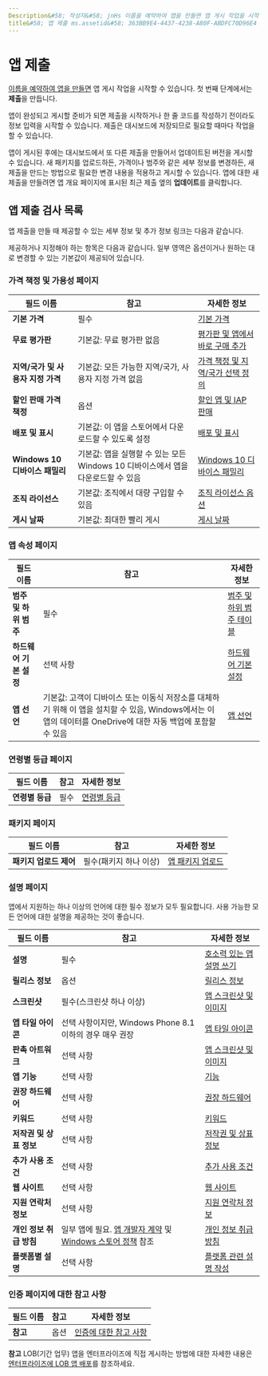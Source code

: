 ```yaml
---
Description&#58; 작성자&#58; jnHs 이름을 예약하여 앱을 만들면 앱 게시 작업을 시작할 수 있습니다. 첫 번째 단계에서는 제출을 만듭니다.
title&#58; 앱 제출 ms.assetid&#58; 363BB9E4-4437-4238-A80F-ABDFC70D96E4 키워드&#58; 앱 제출 키워드&#58; 필수 정보 키워드&#58; 필수 필드 키워드&#58; 필수 데이터 키워드&#58; 검사 목록
---
```


# 앱 제출


[이름을 예약하여 앱을 만들면](create-your-app-by-reserving-a-name.md) 앱 게시 작업을 시작할 수 있습니다. 첫 번째 단계에서는 **제출**을 만듭니다.

앱이 완성되고 게시할 준비가 되면 제출을 시작하거나 한 줄 코드를 작성하기 전이라도 정보 입력을 시작할 수 있습니다. 제출은 대시보드에 저장되므로 필요할 때마다 작업을 할 수 있습니다.

앱이 게시된 후에는 대시보드에서 또 다른 제출을 만들어서 업데이트된 버전을 게시할 수 있습니다. 새 패키지를 업로드하든, 가격이나 범주와 같은 세부 정보를 변경하든, 새 제출을 만드는 방법으로 필요한 변경 내용을 적용하고 게시할 수 있습니다. 앱에 대한 새 제출을 만들려면 앱 개요 페이지에 표시된 최근 제출 옆의 **업데이트**를 클릭합니다.

## 앱 제출 검사 목록


앱 제출을 만들 때 제공할 수 있는 세부 정보 및 추가 정보 링크는 다음과 같습니다.

제공하거나 지정해야 하는 항목은 다음과 같습니다. 일부 영역은 옵션이거나 원하는 대로 변경할 수 있는 기본값이 제공되어 있습니다.

### 가격 책정 및 가용성 페이지
| 필드 이름                    | 참고                                       | 자세한 정보                                                             |
|-------------------------------|---------------------------------------------|---------------------------------------------------------------------------|
| **기본 가격**                | 필수                                    | [기본 가격](set-app-pricing-and-availability.md#base-price)              |
| **무료 평가판**                | 기본값: 무료 평가판 없음                      | [평가판 및 앱에서 바로 구매 추가](https://msdn.microsoft.com/library/windows/apps/jj193599)  |
| **지역/국가 및 사용자 지정 가격** | 기본값: 모든 가능한 지역/국가, 사용자 지정 가격 없음 | [가격 책정 및 지역/국가 선택 정의](define-pricing-and-market-selection.md)              |
| **할인 판매 가격 책정**              | 옵션                                    | [할인 앱 및 IAP 판매](put-apps-and-iaps-on-sale.md)                                       |
| **배포 및 표시** | 기본값: 이 앱을 스토어에서 다운로드할 수 있도록 설정 | [배포 및 표시](set-app-pricing-and-availability.md#distribution-and-visibility) | 
| **Windows 10 디바이스 패밀리**  | 기본값: 앱을 실행할 수 있는 모든 Windows 10 디바이스에서 앱을 다운로드할 수 있음 | [Windows 10 디바이스 패밀리](set-app-pricing-and-availability.md#windows-10-device-families) | 
| **조직 라이선스**    | 기본값: 조직에서 대량 구입할 수 있음 | [조직 라이선스 옵션](organizational-licensing.md)                        | 
| **게시 날짜**                | 기본값: 최대한 빨리 게시      | [게시 날짜](set-app-pricing-and-availability.md#publish-date)          |



### 앱 속성 페이지

| 필드 이름                    | 참고                                       | 자세한 정보                                                             |
|-------------------------------|---------------------------------------------|---------------------------------------------------------------------------|
| **범주 및 하위 범주**  | 필수                                    | [범주 및 하위 범주 테이블](category-and-subcategory-table.md)       |
| **하드웨어 기본 설정**      | 선택 사항                                    | [하드웨어 기본 설정](enter-app-properties.md#hardware_preferences)      |
| **앱 선언**          | 기본값: 고객이 디바이스 또는 이동식 저장소를 대체하기 위해 이 앱을 설치할 수 있음, Windows에서는 이 앱의 데이터를 OneDrive에 대한 자동 백업에 포함할 수 있음 | [앱 선언](app-declarations.md) |



### 연령별 등급 페이지

| 필드 이름                    | 참고                                       | 자세한 정보                          |
|-------------------------------|---------------------------------------------|----------------------------------------|
| **연령별 등급**               | 필수                                    | [연령별 등급](age-ratings.md)          |



### 패키지 페이지

| 필드 이름                    | 참고                                       | 자세한 정보                          |
|-------------------------------|---------------------------------------------|----------------------------------------|
| **패키지 업로드 제어**    | 필수(패키지 하나 이상)             | [앱 패키지 업로드](upload-app-packages.md) | 



### 설명 페이지

앱에서 지원하는 하나 이상의 언어에 대한 필수 정보가 모두 필요합니다. 사용 가능한 모든 언어에 대한 설명을 제공하는 것이 좋습니다.

| 필드 이름                    | 참고                                       | 자세한 정보                                                     |
|-------------------------------|---------------------------------------------|-------------------------------------------------------------------|
| **설명**               | 필수                                    | [호소력 있는 앱 설명 쓰기](write-a-great-app-description.md) | 
| **릴리스 정보**             | 옵션                                    | [릴리스 정보](create-app-descriptions.md#release-notes)         |
| **스크린샷**               | 필수(스크린샷 하나 이상)          | [앱 스크린샷 및 이미지](app-screenshots-and-images.md)       |
| **앱 타일 아이콘**             | 선택 사항이지만, Windows Phone 8.1 이하의 경우 매우 권장 | [앱 타일 아이콘](create-app-descriptions.md#app-tile-icon) | 
| **판촉 아트워크**       | 선택 사항                                    | [앱 스크린샷 및 이미지](app-screenshots-and-images.md)       | 
| **앱 기능**              | 선택 사항                                    | [기능](create-app-descriptions.md#app-features)               |
| **권장 하드웨어**      | 선택 사항                                    | [권장 하드웨어](create-app-descriptions.md#recommended-hardware) | 
| **키워드**                  | 선택 사항                                    | [키워드](create-app-descriptions.md#keywords)                   |
| **저작권 및 상표 정보** | 선택 사항                                 | [저작권 및 상표 정보](create-app-descriptions.md#copyright-and-trademark-info) | 
| **추가 사용 조건**  | 선택 사항                                    | [추가 사용 조건](create-app-descriptions.md#additional-license-terms) | 
| **웹 사이트**                   | 선택 사항                                    | [웹 사이트](create-app-descriptions.md#website)                     |
| **지원 연락처 정보**      | 선택 사항                                    | [지원 연락처 정보](create-app-descriptions.md)                | 
| **개인 정보 취급 방침**            | 일부 앱에 필요. [앱 개발자 계약](https://msdn.microsoft.com/library/windows/apps/hh694058) 및 [Windows 스토어 정책](https://msdn.microsoft.com/library/windows/apps/dn764944.aspx#pol_10_5_1) 참조 | [개인 정보 취급 방침](create-app-descriptions.md#privacy-policy) | 
| **플랫폼별 설명** | 선택 사항                               | [플랫폼 관련 설명 작성](create-platform-specific-descriptions.md) |



### 인증 페이지에 대한 참고 사항

| 필드 이름                    | 참고                                       | 자세한 정보                                                     |
|-------------------------------|---------------------------------------------|-------------------------------------------------------------------|
| **참고**                     | 옵션                                    | [인증에 대한 참고 사항](notes-for-certification.md)             |

 
**참고** LOB(기간 업무) 앱을 엔터프라이즈에 직접 게시하는 방법에 대한 자세한 내용은 [엔터프라이즈에 LOB 앱 배포](distribute-lob-apps-to-enterprises.md)를 참조하세요.


<!--HONumber=May16_HO2-->


